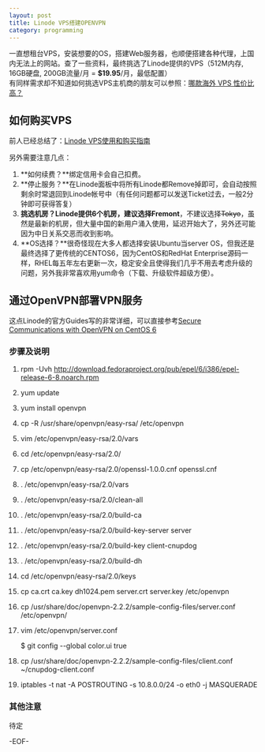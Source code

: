 ```yaml
---
layout: post
title: Linode VPS搭建OPENVPN
category: programming
--- 
```

一直想租台VPS，安装想要的OS，搭建Web服务器，也顺便搭建各种代理，上国内无法上的网站。查了一些资料，最终挑选了Linode提供的VPS（512M内存, 16GB硬盘, 200GB流量/月 = **$19.95**/月，最低配置）  
有同样需求却不知道如何挑选VPS主机商的朋友可以参照：[哪款海外 VPS 性价比高？](http://www.zhihu.com/question/19904241)

## 如何购买VPS

前人已经总结了：[Linode VPS使用和购买指南](http://linode.ofeva.com/)

另外需要注意几点：  
1. **如何续费？**绑定信用卡会自己扣费。  
2. **停止服务？**在Linode面板中将所有Linode都Remove掉即可，会自动按照剩余时常退回到Linode帐号中（有任何问题都可以发送Ticket过去，一般2分钟即可获得答复）  
3. **挑选机房？**Linode提供6个机房，建议选择**Fremont**，不建议选择<del>Tokyo</del>，虽然是最新的机房，但大量中国的新用户涌入使用，延迟开始大了，另外还可能因为中日关系交恶而收到影响。  
4. **OS选择？**很奇怪现在大多人都选择安装Ubuntu当server OS，但我还是最终选择了更传统的CENTOS6，因为CentOS和RedHat Enterprise源码一样，RHEL每五年左右更新一次，稳定安全且使得我们几乎不用去考虑升级的问题，另外我非常喜欢用yum命令（下载、升级软件超级方便）。 

## 通过OpenVPN部署VPN服务

这点Linode的官方Guides写的非常详细，可以直接参考[Secure Communications with OpenVPN on CentOS 6](http://library.linode.com/networking/openvpn)

### 步骤及说明
1. rpm -Uvh http://download.fedoraproject.org/pub/epel/6/i386/epel-release-6-8.noarch.rpm     
2. yum update   
3. yum install openvpn  
4. cp -R /usr/share/openvpn/easy-rsa/ /etc/openvpn  
5. vim /etc/openvpn/easy-rsa/2.0/vars  
6. cd /etc/openvpn/easy-rsa/2.0/  
7. cp /etc/openvpn/easy-rsa/2.0/openssl-1.0.0.cnf openssl.cnf  
8. . /etc/openvpn/easy-rsa/2.0/vars  
9. . /etc/openvpn/easy-rsa/2.0/clean-all  
10. . /etc/openvpn/easy-rsa/2.0/build-ca  
11. . /etc/openvpn/easy-rsa/2.0/build-key-server server  
12. . /etc/openvpn/easy-rsa/2.0/build-key client-cnupdog  
13. . /etc/openvpn/easy-rsa/2.0/build-dh  
14. cd /etc/openvpn/easy-rsa/2.0/keys  
15. cp ca.crt ca.key dh1024.pem server.crt server.key /etc/openvpn  
16. cp /usr/share/doc/openvpn-2.2.2/sample-config-files/server.conf /etc/openvpn/  
17. vim /etc/openvpn/server.conf  

    $ git config --global color.ui true    
	
18. cp /usr/share/doc/openvpn-2.2.2/sample-config-files/client.conf ~/cnupdog-client.conf  
19. iptables -t nat -A POSTROUTING -s 10.8.0.0/24 -o eth0 -j MASQUERADE  


### 其他注意
待定


-EOF-


